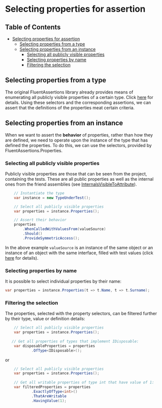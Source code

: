 # Selecting properties for assertion

## Table of Contents

- [Selecting properties for assertion](#selecting-properties-for-assertion)
  * [Selecting properties from a type](#selecting-properties-from-a-type)
  * [Selecting properties from an instance](#selecting-properties-from-an-instance)
    + [Selecting all publicly visible properties](#selecting-all-publicly-visible-properties)
    + [Selecting properties by name](#selecting-properties-by-name)
    + [Filtering the selection](#filtering-the-selection)

## Selecting properties from a type
The original FluentAssertions library already provides means of enumerating all publicly visible properties of a certain type. Click [here](https://fluentassertions.com/typesandmethods/) for details. Using these selectors and the corresponding assertions, we can assert that the definitions of the properties meat certain criteria.

## Selecting properties from an instance
When we want to assert the <b>behavior</b> of properties, rather than how they are defined, we need to operate upon the instance of the type that has defined the properties. To do this, we can use the selectors, provided by FluentAssertions.Properties.

### Selecting all publicly visible properties

Publicly visible properties are those that can be seen from the project, containing the tests. These are all public properties as well as the internal ones from the friend assemblies (see [InternalsVisibleToAttribute](https://docs.microsoft.com/en-us/dotnet/api/system.runtime.compilerservices.internalsvisibletoattribute?view=net-6.0)).

```csharp
    // Instantiate the type
    var instance = new TypeUnderTest();

    // Select all publicly visible properties
    var properties = instance.Properties();

    // Assert their behavior
    properties
        .WhenCalledWithValuesFrom(valueSource)
        .Should()
        .ProvideSymmetricAccess();
```

In the above example `valueSource` is an instance of the same object or an instance of an object with the same interface, filled with test values (click [here](./Assertions.md#Passing-a-value-source-object) for details).
### Selecting properties by name

It is possible to select individual properties by their name:
```csharp
var properties = instance.Properties(t => t.Name, t => t.Surname);
```
### Filtering the selection
The properties, selected with the property selectors, can be filtered further by their type, value or definition details:
```csharp
    // Select all publicly visible properties
    var properties = instance.Properties();
   
   // Get all properties of types that implement IDisposable:
    var disposableProperties = properties
            .OfType<IDisposable>();
```

or

```csharp
    // Select all publicly visible properties
    var properties = instance.Properties();
   
    // Get all writable properties of type int that have value of 1:
    var filteredProperties = properties
            .ExactlyOfType<int>()
            .ThatAreWritable
            .HavingValue(1);
```
